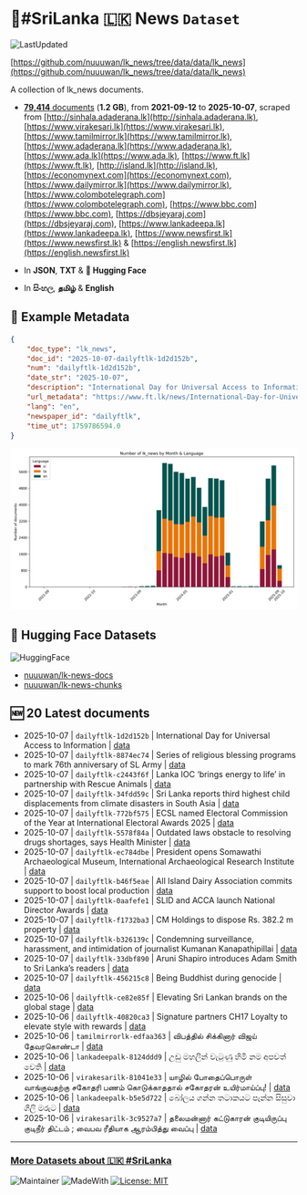 # 📄#SriLanka 🇱🇰 News `Dataset`

![LastUpdated](https://img.shields.io/badge/last_updated-2025--10--07_04:27:59-green)

[https://github.com/nuuuwan/lk_news/tree/data/data/lk_news](https://github.com/nuuuwan/lk_news/tree/data/data/lk_news)

A collection of lk_news documents.

- [**79,414** documents](https://github.com/nuuuwan/lk_news/tree/data/data/lk_news) (**1.2 GB**), from **2021-09-12** to **2025-10-07**, scraped from [http://sinhala.adaderana.lk](http://sinhala.adaderana.lk), [https://www.virakesari.lk](https://www.virakesari.lk), [https://www.tamilmirror.lk](https://www.tamilmirror.lk), [https://www.adaderana.lk](https://www.adaderana.lk), [https://www.ada.lk](https://www.ada.lk), [https://www.ft.lk](https://www.ft.lk), [http://island.lk](http://island.lk), [https://economynext.com](https://economynext.com), [https://www.dailymirror.lk](https://www.dailymirror.lk), [https://www.colombotelegraph.com](https://www.colombotelegraph.com), [https://www.bbc.com](https://www.bbc.com), [https://dbsjeyaraj.com](https://dbsjeyaraj.com), [https://www.lankadeepa.lk](https://www.lankadeepa.lk), [https://www.newsfirst.lk](https://www.newsfirst.lk) & [https://english.newsfirst.lk](https://english.newsfirst.lk)

- In **JSON**, **TXT** & **🤗 Hugging Face**

- In **සිංහල**, **தமிழ்** & **English**

## 📝 Example Metadata

```json
{
    "doc_type": "lk_news",
    "doc_id": "2025-10-07-dailyftlk-1d2d152b",
    "num": "dailyftlk-1d2d152b",
    "date_str": "2025-10-07",
    "description": "International Day for Universal Access to Information",
    "url_metadata": "https://www.ft.lk/news/International-Day-for-Universal-Access-to-Information/56-782667",
    "lang": "en",
    "newspaper_id": "dailyftlk",
    "time_ut": 1759786594.0
}
```

![Chart](https://raw.githubusercontent.com/nuuuwan/lk_news/refs/heads/data/data/lk_news/docs_by_month_and_lang.png)

## 🤗 Hugging Face Datasets

![HuggingFace](https://img.shields.io/badge/-HuggingFace-FDEE21?style=for-the-badge&logo=HuggingFace)

- [nuuuwan/lk-news-docs](https://huggingface.co/datasets/nuuuwan/lk-news-docs)
- [nuuuwan/lk-news-chunks](https://huggingface.co/datasets/nuuuwan/lk-news-chunks)

## 🆕 20 Latest documents

- 2025-10-07 | `dailyftlk-1d2d152b` | International Day for Universal Access to Information | [data](https://github.com/nuuuwan/lk_news/tree/data/data/lk_news/2020s/2025/2025-10-07-dailyftlk-1d2d152b)
- 2025-10-07 | `dailyftlk-8874ec74` | Series of religious blessing programs to mark 76th anniversary of SL Army | [data](https://github.com/nuuuwan/lk_news/tree/data/data/lk_news/2020s/2025/2025-10-07-dailyftlk-8874ec74)
- 2025-10-07 | `dailyftlk-c2443f6f` | Lanka IOC ‘brings energy to life’  in partnership with Rescue Animals | [data](https://github.com/nuuuwan/lk_news/tree/data/data/lk_news/2020s/2025/2025-10-07-dailyftlk-c2443f6f)
- 2025-10-07 | `dailyftlk-34fdd59c` | Sri Lanka reports third highest child displacements from climate disasters in South Asia | [data](https://github.com/nuuuwan/lk_news/tree/data/data/lk_news/2020s/2025/2025-10-07-dailyftlk-34fdd59c)
- 2025-10-07 | `dailyftlk-772bf575` | ECSL named Electoral Commission of the Year at International Electoral Awards 2025 | [data](https://github.com/nuuuwan/lk_news/tree/data/data/lk_news/2020s/2025/2025-10-07-dailyftlk-772bf575)
- 2025-10-07 | `dailyftlk-5578f84a` | Outdated laws obstacle to resolving drugs shortages, says Health Minister | [data](https://github.com/nuuuwan/lk_news/tree/data/data/lk_news/2020s/2025/2025-10-07-dailyftlk-5578f84a)
- 2025-10-07 | `dailyftlk-ec784dbe` | President opens Somawathi Archaeological Museum, International Archaeological Research Institute | [data](https://github.com/nuuuwan/lk_news/tree/data/data/lk_news/2020s/2025/2025-10-07-dailyftlk-ec784dbe)
- 2025-10-07 | `dailyftlk-b46f5eae` | All Island Dairy Association commits support to boost local production | [data](https://github.com/nuuuwan/lk_news/tree/data/data/lk_news/2020s/2025/2025-10-07-dailyftlk-b46f5eae)
- 2025-10-07 | `dailyftlk-0aafefe1` | SLID and ACCA launch National Director Awards | [data](https://github.com/nuuuwan/lk_news/tree/data/data/lk_news/2020s/2025/2025-10-07-dailyftlk-0aafefe1)
- 2025-10-07 | `dailyftlk-f1732ba3` | CM Holdings to dispose Rs. 382.2 m property | [data](https://github.com/nuuuwan/lk_news/tree/data/data/lk_news/2020s/2025/2025-10-07-dailyftlk-f1732ba3)
- 2025-10-07 | `dailyftlk-b326139c` | Condemning surveillance, harassment, and intimidation of journalist Kumanan Kanapathipillai | [data](https://github.com/nuuuwan/lk_news/tree/data/data/lk_news/2020s/2025/2025-10-07-dailyftlk-b326139c)
- 2025-10-07 | `dailyftlk-33dbf890` | Aruni Shapiro introduces Adam Smith to Sri Lanka’s readers | [data](https://github.com/nuuuwan/lk_news/tree/data/data/lk_news/2020s/2025/2025-10-07-dailyftlk-33dbf890)
- 2025-10-07 | `dailyftlk-456215c8` | Being Buddhist during genocide | [data](https://github.com/nuuuwan/lk_news/tree/data/data/lk_news/2020s/2025/2025-10-07-dailyftlk-456215c8)
- 2025-10-06 | `dailyftlk-ce82e85f` | Elevating Sri Lankan brands on the global stage | [data](https://github.com/nuuuwan/lk_news/tree/data/data/lk_news/2020s/2025/2025-10-06-dailyftlk-ce82e85f)
- 2025-10-06 | `dailyftlk-40820ca3` | Signature partners CH17 Loyalty to elevate style with rewards | [data](https://github.com/nuuuwan/lk_news/tree/data/data/lk_news/2020s/2025/2025-10-06-dailyftlk-40820ca3)
- 2025-10-06 | `tamilmirrorlk-edfaa363` | விபத்தில் சிக்கினார் விஜய் தேவரகொண்டா | [data](https://github.com/nuuuwan/lk_news/tree/data/data/lk_news/2020s/2025/2025-10-06-tamilmirrorlk-edfaa363)
- 2025-10-06 | `lankadeepalk-8124ddd9` | උඩු මහලින් වැටුණු හිමි නම අපවත් වෙති | [data](https://github.com/nuuuwan/lk_news/tree/data/data/lk_news/2020s/2025/2025-10-06-lankadeepalk-8124ddd9)
- 2025-10-06 | `virakesarilk-81041e33` | யாழில் போதைப்பொருள் வாங்குவதற்கு சகோதரி பணம் கொடுக்காததால் சகோதரன் உயிர்மாய்ப்பு! | [data](https://github.com/nuuuwan/lk_news/tree/data/data/lk_news/2020s/2025/2025-10-06-virakesarilk-81041e33)
- 2025-10-06 | `lankadeepalk-b5e5d722` | බෝලය ගන්න තටාකයට පැන්න සිසුවා ගිලි මරුට | [data](https://github.com/nuuuwan/lk_news/tree/data/data/lk_news/2020s/2025/2025-10-06-lankadeepalk-b5e5d722)
- 2025-10-06 | `virakesarilk-3c9527a7` | தலைமன்னார் கட்டுகாரன் குடியிருப்பு குடிநீர் திட்டம் ; வைபவ ரீதியாக ஆரம்பித்து வைப்பு | [data](https://github.com/nuuuwan/lk_news/tree/data/data/lk_news/2020s/2025/2025-10-06-virakesarilk-3c9527a7)

---

### [More Datasets about 🇱🇰 #SriLanka](https://github.com/nuuuwan/lk_datasets)

![Maintainer](https://img.shields.io/badge/maintainer-nuuuwan-red)
![MadeWith](https://img.shields.io/badge/made_with-python-blue)
[![License: MIT](https://img.shields.io/badge/License-MIT-yellow.svg)](https://opensource.org/licenses/MIT)
